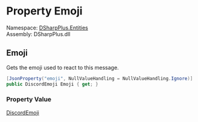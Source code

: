 # Property Emoji

Namespace: [DSharpPlus.Entities](DSharpPlus.Entities.md)  
Assembly: DSharpPlus.dll

## <a id="DSharpPlus_Entities_DiscordReaction_Emoji"></a>Emoji

Gets the emoji used to react to this message.

```csharp
[JsonProperty("emoji", NullValueHandling = NullValueHandling.Ignore)]
public DiscordEmoji Emoji { get; }
```

### Property Value

[DiscordEmoji](DSharpPlus.Entities.DiscordEmoji.md)


